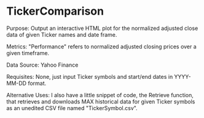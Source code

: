 # TickerComparison
Purpose: Output an interactive HTML plot for the normalized adjusted close data of given Ticker names and date frame.

Metrics: "Performance" refers to normalized adjusted closing prices over a given timeframe.

Data Source: Yahoo Finance

Requisites: None, just input Ticker symbols and start/end dates in YYYY-MM-DD format.

Alternative Uses: I also have a little snippet of code, the Retrieve function, that retrieves and downloads MAX historical data for given Ticker symbols as an unedited CSV file named "TickerSymbol.csv".
